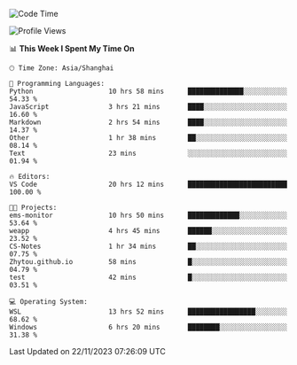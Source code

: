 <!--START_SECTION:waka-->
![Code Time](http://img.shields.io/badge/Code%20Time-1%2C392%20hrs%2041%20mins-blue)

![Profile Views](http://img.shields.io/badge/Profile%20Views-0-blue)

📊 **This Week I Spent My Time On** 

```text
🕑︎ Time Zone: Asia/Shanghai

💬 Programming Languages: 
Python                   10 hrs 58 mins      ██████████████░░░░░░░░░░░   54.33 % 
JavaScript               3 hrs 21 mins       ████░░░░░░░░░░░░░░░░░░░░░   16.60 % 
Markdown                 2 hrs 54 mins       ████░░░░░░░░░░░░░░░░░░░░░   14.37 % 
Other                    1 hr 38 mins        ██░░░░░░░░░░░░░░░░░░░░░░░   08.14 % 
Text                     23 mins             ░░░░░░░░░░░░░░░░░░░░░░░░░   01.94 % 

🔥 Editors: 
VS Code                  20 hrs 12 mins      █████████████████████████   100.00 % 

🐱‍💻 Projects: 
ems-monitor              10 hrs 50 mins      █████████████░░░░░░░░░░░░   53.64 % 
weapp                    4 hrs 45 mins       ██████░░░░░░░░░░░░░░░░░░░   23.52 % 
CS-Notes                 1 hr 34 mins        ██░░░░░░░░░░░░░░░░░░░░░░░   07.75 % 
Zhytou.github.io         58 mins             █░░░░░░░░░░░░░░░░░░░░░░░░   04.79 % 
test                     42 mins             █░░░░░░░░░░░░░░░░░░░░░░░░   03.51 % 

💻 Operating System: 
WSL                      13 hrs 52 mins      █████████████████░░░░░░░░   68.62 % 
Windows                  6 hrs 20 mins       ████████░░░░░░░░░░░░░░░░░   31.38 % 
```


 Last Updated on 22/11/2023 07:26:09 UTC
<!--END_SECTION:waka-->